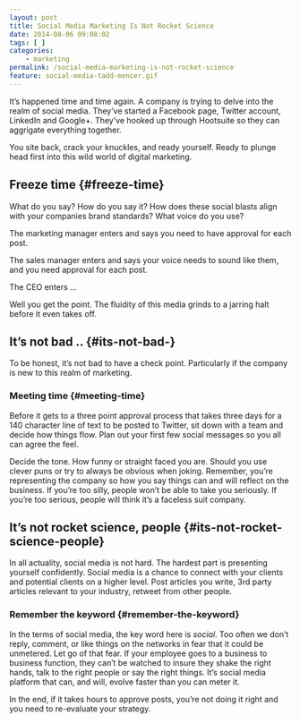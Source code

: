 ```yaml
---
layout: post
title: Social Media Marketing Is Not Rocket Science
date: 2014-08-06 09:08:02
tags: [ ]
categories:
    - marketing
permalink: /social-media-marketing-is-not-rocket-science
feature: social-media-tadd-mencer.gif
---
```

It’s happened time and time again. A company is trying to delve into the realm of social media. They’ve started a Facebook page, Twitter account, LinkedIn and Google+. They’ve hooked up through Hootsuite so they can aggrigate everything together.

You site back, crack your knuckles, and ready yourself. Ready to plunge head first into this wild world of digital marketing.

## Freeze time {#freeze-time}

What do you say? How do you say it? How does these social blasts align with your companies brand standards? What voice do you use?

The marketing manager enters and says you need to have approval for each post.

The sales manager enters and says your voice needs to sound like them, and you need approval for each post.

The CEO enters …

Well you get the point. The fluidity of this media grinds to a jarring halt before it even takes off.

## It’s not bad .. {#its-not-bad-}

To be honest, it’s not bad to have a check point. Particularly if the company is new to this realm of marketing.

### Meeting time {#meeting-time}

Before it gets to a three point approval process that takes three days for a 140 character line of text to be posted to Twitter, sit down with a team and decide how things flow. Plan out your first few social messages so you all can agree the feel.

Decide the tone. How funny or straight faced you are. Should you use clever puns or try to always be obvious when joking. Remember, you’re representing the company so how you say things can and will reflect on the business. If you’re too silly, people won’t be able to take you seriously. If you’re too serious, people will think it’s a faceless suit company.

## It’s not rocket science, people {#its-not-rocket-science-people}

In all actuality, social media is not hard. The hardest part is presenting yourself confidently. Social media is a chance to connect with your clients and potential clients on a higher level. Post articles you write, 3rd party articles relevant to your industry, retweet from other people.

### Remember the keyword {#remember-the-keyword}

In the terms of social media, the key word here is _social_. Too often we don’t reply, comment, or like things on the networks in fear that it could be unmetered. Let go of that fear. If your employee goes to a business to business function, they can’t be watched to insure they shake the right hands, talk to the right people or say the right things. It’s social media platform that can, and will, evolve faster than you can meter it.

In the end, if it takes hours to approve posts, you’re not doing it right and you need to re-evaluate your strategy.
